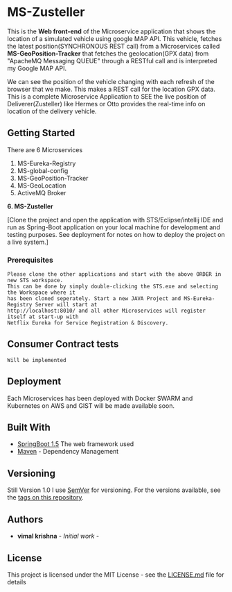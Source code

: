 # MS-Zusteller
This is the **Web front-end** of the Microservice application that shows the location of a simulated vehicle using google MAP API.
This vehicle, fetches the latest position(SYNCHRONOUS REST call) from a Microservices called **MS-GeoPosition-Tracker** that fetches 
the geolocation(GPX data) from "ApacheMQ Messaging QUEUE" through a RESTful call and is interpreted my Google MAP API.

We can see the position of the vehicle changing with each refresh of the browser that we make. This makes a REST call for the location GPX data.
This is a complete Microservice Application to SEE the live position of Deliverer(Zusteller) like Hermes or Otto provides the real-time 
info on location of the delivery vehicle.

## Getting Started
There are 6 Microservices
1. MS-Eureka-Registry
2. MS-global-config
3. MS-GeoPosition-Tracker
4. MS-GeoLocation
5. ActiveMQ Broker

**6. MS-Zusteller**

[Clone the project and open the application with STS/Eclipse/intellij IDE and run as Spring-Boot application on your local machine for development and testing purposes. 
See deployment for notes on how to deploy the project on a live system.]

### Prerequisites

```
Please clone the other applications and start with the above ORDER in new STS workspace. 
This can be done by simply double-clicking the STS.exe and selecting the Workspace where it 
has been cloned seperately. Start a new JAVA Project and MS-Eureka-Registry Server will start at 
http://localhost:8010/ and all other Microservices will register itself at start-up with 
Netflix Eureka for Service Registration & Discovery.
```

## Consumer Contract tests
```
Will be implemented
```
## Deployment

Each Microservices has been deployed with Docker SWARM and Kubernetes on AWS and GIST will be made available soon.

## Built With

* [SpringBoot 1.5](http://start.spring.io) The web framework used
* [Maven](https://maven.apache.org/) - Dependency Management


## Versioning

Still Version 1.0
I use [SemVer](http://semver.org/) for versioning. For the versions available, see the [tags on this repository](https://github.com/vimalkrishna/MS-Zusteller/tags). 

## Authors

* **vimal krishna** - *Initial work* - 
## License

This project is licensed under the MIT License - see the [LICENSE.md](LICENSE.md) file for details

